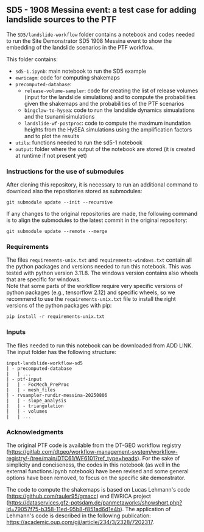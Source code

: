 ## SD5 - 1908 Messina event: a test case for adding landslide sources to the PTF   

The `SD5/landslide-workflow` folder contains a notebook and codes needed to run the Site Demonstrator SD5 1908 Messina event to show the embedding of the landslide scenarios in the PTF workflow.   

This folder contains:
- `sd5-1.ipynb`: main notebook to run the SD5 example
- `ewricagm`: code for computing shakemaps
- `precomputed-database`: 
    - `release-volume-sampler`: code for creating the list of release volumes (input for the landslide simulations) and to compute the probabilities given the shakemaps and the probabilities of the PTF scenarios
    - `bingclaw-to-hysea`: code to run the landslide dynamics simualations and the tsunami simulations
    - `landslide-wf-postproc`: code to compute the maximum inundation heights from the HySEA simulations using the amplification factors and to plot the results
- `utils`: functions needed to run the sd5-1 notebook 
- `output`: folder where the output of the notebook are stored (it is created at runtime if not present yet)


### Instructions for the use of submodules
After cloning this repository, it is necessary to run an additional command to download also the repositories stored as submodules:
```
git submodule update --init --recursive
```
If any changes to the original repositories are made, the following command is to align the submodules to the latest commit in the original repository:

```
git submodule update --remote --merge
```

### Requirements   
The files `requirements-unix.txt` and `requirements-windows.txt` contain all the python packages and versions needed to run this notebook. This was tested with python version 3.11.8. The windows version contains also wheels that are specific for windows.   
Note that some parts of the workflow require very specific versions of python packages (e.g., tensorflow 2.12) and specific wheels, so we recommend to use the `requirements-unix.txt` file to install the right versions of the python packages with pip:
```
pip install -r requirements-unix.txt
```
   
### Inputs
The files needed to run this notebook can be downloaded from ADD LINK.    
The input folder has the following structure:   
```
input-landslide-workflow-sd5
| - precomputed-database
|   | ...
| - ptf-input
|   | - FocMech_PreProc
|   | - mesh_files
| - rvsampler-rundir-messina-20250806
|   | - slope_analysis
|   | - triangulation
|   | - volumes
|   | ...
```   

### Acknowledgments 
The original PTF code is available from the DT-GEO workflow registry (https://gitlab.com/dtgeo/workflow-management-system/workflow-registry/-/tree/main/DTC61/WF6101?ref_type=heads). For the sake of simplicity and conciseness, the codes in this notebook (as well in the external functions.ipynb notebook) have been revised and some general options have been removed, to focus on the specific site demonstrator.   
   
The code to compute the shakemaps is based on Lucas Lehmann's code (https://github.com/rauler95/gmacc) end EWRICA project (https://dataservices.gfz-potsdam.de/panmetaworks/showshort.php?id=79057f75-b358-11ed-95b8-f851ad6d1e4b). The application of Lehmann's code is described in the following publication: https://academic.oup.com/gji/article/234/3/2328/7202317.   
   



